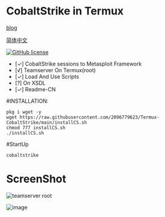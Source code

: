 # CobaltStrike in Termux

[blog](https://blog.utermux.dev/ut/CobaltStrike.html)


[简体中文](https://github.com/2096779623/termux-CobaltStrike/blob/main/READMECN.md)   

[![GitHub license](https://img.shields.io/badge/license-MIT-brightgreen)](https://github.com/2096779623/termux-CobaltStrike/blob/main/LICENSE) 


  
- [✓] CobaltStrike sessions to Metasploit Framework  
- [√] Teamserver On Termux(root)
- [✓] Load And Use Scripts  
- [?] On XSDL  
- [✓] Readme-CN  
  
#INSTALLATION:




`pkg i wget -y`  
`wget https://raw.githubusercontent.com/2096779623/Termux-CobaltStrike/main/installCS.sh`  
`chmod 777 installCS.sh`  
`./installCS.sh`  



#StartUp  



`cobaltstrike`




# ScreenShot



      
      
      
 ![teamserver root](https://user-images.githubusercontent.com/57583560/157832217-f7f165b8-bdae-43a9-9cba-dd1b957a3593.png)



![image](https://user-images.githubusercontent.com/57583560/157832778-1e87cb8e-e2b2-41b6-ad9e-196628589bd8.png)
